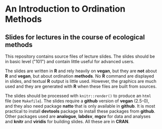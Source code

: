 # An Introduction to Ordination Methods

## Slides for lectures in the course of ecological methods

This repository contains source files of lecture slides. The slides
should be in basic level ("101") and contain little useful for
advanced users.

The slides are written in **R** and rely heavily on **vegan**, but
they are **not** about **R** and **vegan**, but about ordination
**methods**. No **R** command are displayed in slides, and textual
**R** output is little used. However, the graphics are much used and
they are generated with **R** when these files are built from sources.  

The slides should be processed with `knitr::render()` to produce an
`html` file (see `Makefile`). The slides require a **github** version
of **vegan** (2.5-0), and they also need package **natto** that is
only available in **github**. It is most practical to install
**devtools** package to install these packages from **github**. Other
packages used are **analogue**, **labdsv**, **mgcv** for data and
analyses and **knitr** and **viridis** for building slides. All these
are in **CRAN**.
